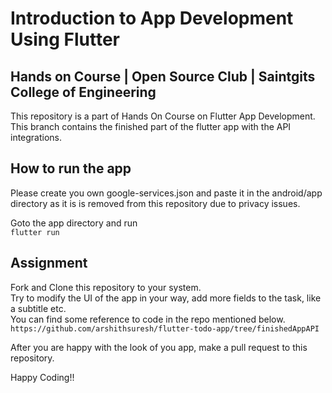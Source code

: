 # Introduction to App Development Using Flutter  
## Hands on Course | Open Source Club | Saintgits College of Engineering  
This repository is a part of Hands On Course on Flutter App Development.  
This branch contains the finished part of the flutter app with the API integrations.  

## How to run the app  
Please create you own google-services.json and paste it in the android/app directory as it is is removed from this repository due to privacy issues.  
  
Goto the app directory and run  
`flutter run`  
  
## Assignment  
Fork and Clone this repository to your system.  
Try to modify the UI of the app in your way, add more fields to the task, like a subtitle etc.  
You can find some reference to code in the repo mentioned below.  
`https://github.com/arshithsuresh/flutter-todo-app/tree/finishedAppAPI`  
  
After you are happy with the look of you app, make a pull request to this repository.  
  
Happy Coding!!